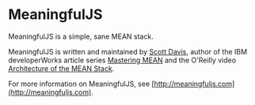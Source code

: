 # MeaningfulJS
MeaningfulJS is a simple, sane MEAN stack.

MeaningfulJS is written and maintained by [Scott Davis](http://thirstyhead.com/contact.html), author of the IBM developerWorks article series [Mastering MEAN](http://www.ibm.com/developerworks/library/wa-mean1/index.html) and the O'Reilly video [Architecture of the MEAN Stack](http://shop.oreilly.com/product/0636920039495.do).

For more information on MeaningfulJS, see [http://meaningfuljs.com](http://meaningfuljs.com).
